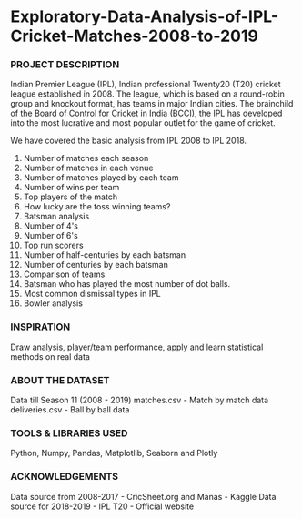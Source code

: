 # Exploratory-Data-Analysis-of-IPL-Cricket-Matches-2008-to-2019
### PROJECT DESCRIPTION
Indian Premier League (IPL), Indian professional Twenty20 (T20) cricket league established in 2008. The league, which is based on a round-robin group and knockout format, has teams in major Indian cities. The brainchild of the Board of Control for Cricket in India (BCCI), the IPL has developed into the most lucrative and most popular outlet for the game of cricket.

We have covered the basic analysis from IPL 2008 to IPL 2018.

1. Number of matches each season
2. Number of matches in each venue
3. Number of matches played by each team
4. Number of wins per team
5. Top players of the match
6. How lucky are the toss winning teams?
7. Batsman analysis
8. Number of 4's
9. Number of 6's
10. Top run scorers
11. Number of half-centuries by each batsman
12. Number of centuries by each batsman
13. Comparison of teams
14. Batsman who has played the most number of dot balls.
15. Most common dismissal types in IPL
16. Bowler analysis

### INSPIRATION
Draw analysis, player/team performance, apply and learn statistical methods on real data

### ABOUT THE DATASET
Data till Season 11 (2008 - 2019)
matches.csv - Match by match data
deliveries.csv - Ball by ball data

### TOOLS & LIBRARIES USED
Python, Numpy, Pandas, Matplotlib, Seaborn and Plotly

### ACKNOWLEDGEMENTS
Data source from 2008-2017 - CricSheet.org and Manas - Kaggle
Data source for 2018-2019 - IPL T20 - Official website
